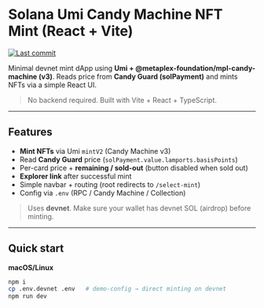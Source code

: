 # Solana Umi Candy Machine NFT Mint (React + Vite)

[![Last commit](https://img.shields.io/github/last-commit/JoachimTramper/NFT-mint-app)](#)

Minimal devnet mint dApp using **Umi + @metaplex-foundation/mpl-candy-machine (v3)**.
Reads price from **Candy Guard (solPayment)** and mints NFTs via a simple React UI.

> No backend required. Built with Vite + React + TypeScript.

---

## Features

- **Mint NFTs** via Umi `mintV2` (Candy Machine v3)
- Read **Candy Guard** price (`solPayment.value.lamports.basisPoints`)
- Per-card price + **remaining / sold-out** (button disabled when sold out)
- **Explorer link** after successful mint
- Simple navbar + routing (root redirects to `/select-mint`)
- Config via `.env` (RPC / Candy Machine / Collection)

> Uses **devnet**. Make sure your wallet has devnet SOL (airdrop) before minting.

---

## Quick start

**macOS/Linux**

```bash
npm i
cp .env.devnet .env   # demo-config → direct minting on devnet
npm run dev
```
